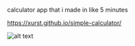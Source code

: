 calculator app that i made in like 5 minutes

https://xurst.github.io/simple-calculator/

![alt text](https://i.imgur.com/YK4G92q.png)